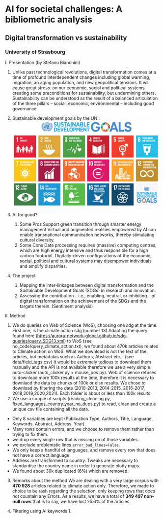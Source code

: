 #  AI for societal challenges: A bibliometric analysis

## Digital transformation vs sustainability

### University of Strasbourg

I. Presentation (by Stefano Bianchini)

   1. Unlike past technological revolutions, digital transformation comes at a time of profound interdependent changes 
   including global warming, migration, an aging population, and new geopolitical tensions. 
   It will cause great stress. 
   on our economic, social and political systems, creating some preconditions for 
   sustainability, but undermining others. Sustainability can be understood as the result of a balanced 
   articulation of the three pillars – social, economic, environmental – including good governance.  
     

   2. Sustainable development goals by the UN :
   ![](img/sdg.jpg)
   3. AI for good?
      1. Some Pros
     Support green transition through smarter energy management
     Virtual and augmented realities empowered by AI can enable transnational communication networks, 
     thereby stimulating cultural diversity.
      2. Some Cons
      Data processing requires (massive) computing centres, which are high energy intensive and thus 
      responsible for a high carbon footprint.
      Digitally-driven configurations of the economic, social, political and cultural systems may 
      disempower individuals and amplify disparities.
   4. The project 
      1. Mapping the inter-linkages between digital transformation and the Sustainable Development Goals (SDGs) 
      in research and innovation.
      2. Assessing the contribution – i.e., enabling, neutral, or inhibiting – of digital transformation on 
      the achievement of the SDGs and the targets therein. (Sentiment analysis)  
        

II. Method  

1. We do queries on Web of Science (WoS), choosing one sdg at the time. First one, is the climate action sdg (number 13)
Adapting the query found here (https://aurora-network-global.github.io/sdg-queries/query_SDG13.xml) to WoS 
(see no_code/query_climate_action.txt), we found about 470k articles related to Climate action on WoS.
What we download is not the text of the articles, but metadatas such as Authors, Abstract etc...
(see data/field_tags.csv)
It would be extremely tedious to download them manually and the API is not available therefore
we use a very simple auto-clicker (auto_clicker.py + mouse_pos.py).
Web of science refuses to download more 100k results at the time, therefore it
is necessary to downlaod the data by chunks of 100k or else results. We chose to download by 
filtering the date (2010-2013, 2014-2015, 2016-2017, 2018,2019,2020,2021).
Each folder is about or less than 100k results.
2. We use a couple of scripts (reading_cleaning.py, fixed_languages_country_year_no_dups.py) to read, clean and 
create a unique csv file containing all the data.
  - Only 8 variables are kept (Publication Type, Authors, Title, Language, Keywords, Abstract, Address, Year).
  - Many rows contain errors, and we choose to remove them rather than trying to fix them.
  - we drop every single row that is missing on of those variables.
  - we exclude problematic lines ```error_bad_lines=False```.
  - We only keep a handful of languages, and remove every row that does not have a correct language.
  - Address are transformed to country. Tweaks are necessary to standardise the country name in order to generate 
plotly maps.
  - We found about 30k duplicated (6%) which are removed.

3. Remarks about the method
We are dealing with a very large corpus with **470 928** articles related to climate action 
only. Therefore, we made to choice to be rash regarding the selection, only keeping
rows that does not countain any Errors. As a results, we have a total of 
**349 497 non-null rows** that is to say, we have lost 25.6% of the articles.
  

4. Filtering using AI keywords
   1. 